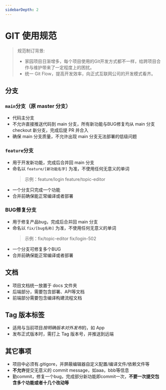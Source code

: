```yaml
---
sidebarDepth: 2
---
```


# GIT 使用规范

>规范制订背景:
>* 家园项目日渐增多，每个项目使用的Git开发方式都不一样，给跨项目合作与维护带来了一定程度上的困扰。
>* 统一 Git Flow，提高开发效率，向正式互联网公司的开发模式看齐。


## **分支**

### `main`分支（原 master 分支）
  * 代码主分支
  * 不允许直接推送代码到 main 分支，所有新功能与BUG修复均从 main 分支 checkout 新分支，完成后提 PR 并合入
  * 确保 main 分支质量，不允许出现 main 分支无法部署的低级问题
### `feature`分支
  * 用于开发新功能，完成后合并回 main 分支
  * 命名以 `feature/[新功能名字]` 为准，不使用任何无意义的单词
    > 示例：feature/login feature/topic-editor
  * 一个分支只完成一个功能
  * 合并前确保能正常编译或者部署
### BUG修复分支
  * 用于修复产品bug，完成后合并回 main 分支
  * 命名以  `fix/[bug名称]` 为准，不使用任何无意义的单词
    > 示例：fix/topic-editor fix/login-502
  * 一个分支可修复多个BUG
  * 合并前确保能正常编译或者部署

## 文档
  * 项目文档统一放置于 docs 文件夹
  * 后端部分，需要包含部署、API等文档
  * 前端部分需要包含编译构建流程文档

## Tag 版本标签
  * 适用与当前项目*按明确版本对外发布*的，如 App
  * 发布正式版本时，需打上 Tag 版本号，并推送到远端

## 其它事项
  * 项目中必须有.gitigore，并屏蔽编辑器自定义配置/编译文件/依赖文件等
  * **不允许**提交无意义的 commit message，如aaa，bbb等信息
  * 勤commit，修复一个bug，完成部分新功能即commit一次，**不要一次提交包含多个功能或者十几个改动等**